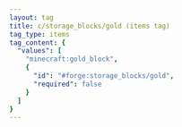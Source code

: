 ```yaml
---
layout: tag
title: c/storage_blocks/gold (items tag)
tag_type: items
tag_content: {
  "values": [
    "minecraft:gold_block",
    {
      "id": "#forge:storage_blocks/gold",
      "required": false
    }
  ]
}
---
```


